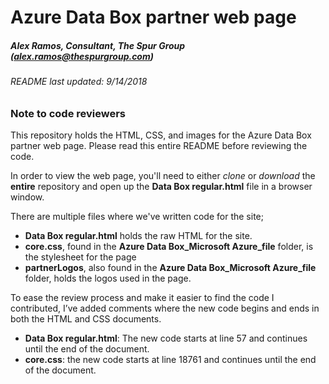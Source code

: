 # Azure Data Box partner web page
##### Alex Ramos, Consultant, The Spur Group (<alex.ramos@thespurgroup.com>)
###### README last updated: 9/14/2018



### Note to code reviewers

This repository holds the HTML, CSS, and images for the Azure Data Box partner web page. Please read this entire README before reviewing the code.

In order to view the web page, you'll need to either *clone* or *download* the **entire** repository and open up the **Data Box regular.html** file in a browser window. 

There are multiple files where we've written code for the site;
* **Data Box regular.html** holds the raw HTML for the site.
* **core.css**, found in the **Azure Data Box_Microsoft Azure_file** folder, is the stylesheet for the page
* **partnerLogos**, also found in the **Azure Data Box_Microsoft Azure_file** folder, holds the logos used in the page.

To ease the review process and make it easier to find the code I contributed, I’ve added comments where the new code begins and ends in both the HTML and CSS documents. 
* **Data Box regular.html**: The new code starts at line 57 and continues until the end of the document. 
* **core.css**: the new code starts at line 18761 and continues until the end of the document. 

